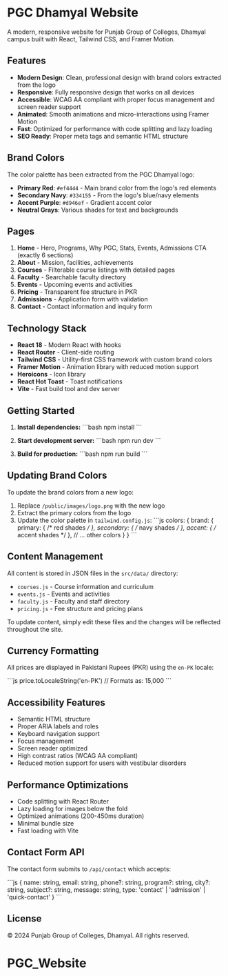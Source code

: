 # PGC Dhamyal Website

A modern, responsive website for Punjab Group of Colleges, Dhamyal campus built with React, Tailwind CSS, and Framer Motion.

## Features

- **Modern Design**: Clean, professional design with brand colors extracted from the logo
- **Responsive**: Fully responsive design that works on all devices
- **Accessible**: WCAG AA compliant with proper focus management and screen reader support
- **Animated**: Smooth animations and micro-interactions using Framer Motion
- **Fast**: Optimized for performance with code splitting and lazy loading
- **SEO Ready**: Proper meta tags and semantic HTML structure

## Brand Colors

The color palette has been extracted from the PGC Dhamyal logo:

- **Primary Red**: `#ef4444` - Main brand color from the logo's red elements
- **Secondary Navy**: `#334155` - From the logo's blue/navy elements  
- **Accent Purple**: `#d946ef` - Gradient accent color
- **Neutral Grays**: Various shades for text and backgrounds

## Pages

1. **Home** - Hero, Programs, Why PGC, Stats, Events, Admissions CTA (exactly 6 sections)
2. **About** - Mission, facilities, achievements
3. **Courses** - Filterable course listings with detailed pages
4. **Faculty** - Searchable faculty directory
5. **Events** - Upcoming events and activities
6. **Pricing** - Transparent fee structure in PKR
7. **Admissions** - Application form with validation
8. **Contact** - Contact information and inquiry form

## Technology Stack

- **React 18** - Modern React with hooks
- **React Router** - Client-side routing
- **Tailwind CSS** - Utility-first CSS framework with custom brand colors
- **Framer Motion** - Animation library with reduced motion support
- **Heroicons** - Icon library
- **React Hot Toast** - Toast notifications
- **Vite** - Fast build tool and dev server

## Getting Started

1. **Install dependencies:**
   \`\`\`bash
   npm install
   \`\`\`

2. **Start development server:**
   \`\`\`bash
   npm run dev
   \`\`\`

3. **Build for production:**
   \`\`\`bash
   npm run build
   \`\`\`

## Updating Brand Colors

To update the brand colors from a new logo:

1. Replace `/public/images/logo.png` with the new logo
2. Extract the primary colors from the logo
3. Update the color palette in `tailwind.config.js`:
   \`\`\`js
   colors: {
     brand: {
       primary: { /* red shades */ },
       secondary: { /* navy shades */ },
       accent: { /* accent shades */ },
       // ... other colors
     }
   }
   \`\`\`

## Content Management

All content is stored in JSON files in the `src/data/` directory:

- `courses.js` - Course information and curriculum
- `events.js` - Events and activities
- `faculty.js` - Faculty and staff directory
- `pricing.js` - Fee structure and pricing plans

To update content, simply edit these files and the changes will be reflected throughout the site.

## Currency Formatting

All prices are displayed in Pakistani Rupees (PKR) using the `en-PK` locale:

\`\`\`js
price.toLocaleString('en-PK') // Formats as: 15,000
\`\`\`

## Accessibility Features

- Semantic HTML structure
- Proper ARIA labels and roles
- Keyboard navigation support
- Focus management
- Screen reader optimized
- High contrast ratios (WCAG AA compliant)
- Reduced motion support for users with vestibular disorders

## Performance Optimizations

- Code splitting with React Router
- Lazy loading for images below the fold
- Optimized animations (200-450ms duration)
- Minimal bundle size
- Fast loading with Vite

## Contact Form API

The contact form submits to `/api/contact` which accepts:

\`\`\`js
{
  name: string,
  email: string,
  phone?: string,
  program?: string,
  city?: string,
  subject?: string,
  message: string,
  type: 'contact' | 'admission' | 'quick-contact'
}
\`\`\`

## License

© 2024 Punjab Group of Colleges, Dhamyal. All rights reserved.
# PGC_Website
